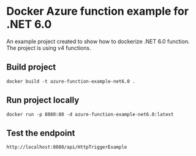 # Docker Azure function example for .NET 6.0
An example project created to show how to dockerize .NET 6.0 function.
The project is using v4 functions.

## Build project
```
docker build -t azure-function-example-net6.0 .
```

## Run project locally
```
docker run -p 8080:80 -d azure-function-example-net6.0:latest
```

## Test the endpoint
```
http://localhost:8080/api/HttpTriggerExample
```

